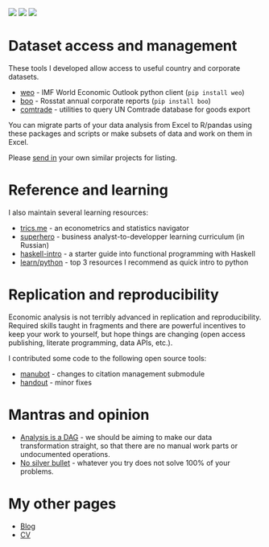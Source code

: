 ![](https://img.shields.io/badge/dataset-3-blue)
![](https://img.shields.io/badge/learning-4-orange)
![](https://img.shields.io/badge/replication-2-brightgreen)


# Dataset access and management

These tools I developed allow access to useful country and corporate datasets. 

- [weo](https://github.com/epogrebnyak/weo-reader) - IMF World Economic Outlook python client (`pip install weo`)
- [boo](https://github.com/ru-corporate/boo) - Rosstat annual corporate reports (`pip install boo`)
- [comtrade](https://github.com/ru-corporate/comtrade) - utilities to query UN Comtrade database for goods export

You can migrate parts of your data analysis from Excel to R/pandas using these packages and scripts or make subsets of data and work on them in Excel.

Please [send in](https://epogrebnyak.github.io/#about) your own similar projects for listing.

# Reference and learning

I alsо maintain several learning resources:

- [trics.me](https://trics.me) - an econometrics and statistics navigator
- [superhero](https://github.com/epogrebnyak/superhero) - business analyst-to-developper learning curriculum (in Russian)
- [haskell-intro](http://tinyurl.com/haskell-intro) - a starter guide into functional programming with Haskell
- [learn/python](https://github.com/epogrebnyak/learn/blob/master/python.md) - top 3 resources I recommend as quick intro to python

# Replication and reproducibility

Economic analysis is not terribly advanced in replication and reproducibility. Required skills taught in fragments and there are powerful incentives to keep your work to yourself, but hope things are changing (open access publishing, literate programming, data APIs, etc.).

I contributed some code to the following open source tools:

- [manubot](https://manubot.org) - changes to citation management submodule
- [handout](https://github.com/danijar/handout) - minor fixes

# Mantras and opinion

- [Analysis is a DAG](https://drivendata.github.io/cookiecutter-data-science/#analysis-is-a-dag) - we should be aiming to make our data transformation straight, 
 so that there are no manual work parts or undocumented operations.
- [No silver bullet](http://worrydream.com/refs/Brooks-NoSilverBullet.pdf) - whatever 
  you try does not solve 100% of your problems.

# My other pages

- [Blog](https://epogrebnyak.github.io)
- [CV](https://epogrebnyak.github.io/cv/)
